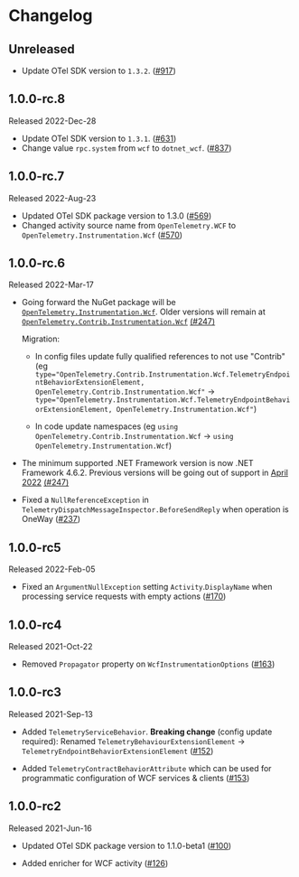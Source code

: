 # Changelog

## Unreleased

* Update OTel SDK version to `1.3.2`.
  ([#917](https://github.com/open-telemetry/opentelemetry-dotnet-contrib/pull/917))

## 1.0.0-rc.8

Released 2022-Dec-28

* Update OTel SDK version to `1.3.1`.
  ([#631](https://github.com/open-telemetry/opentelemetry-dotnet-contrib/pull/631))
* Change value `rpc.system` from `wcf` to `dotnet_wcf`.
  ([#837](https://github.com/open-telemetry/opentelemetry-dotnet-contrib/pull/837))

## 1.0.0-rc.7

Released 2022-Aug-23

* Updated OTel SDK package version to 1.3.0
  ([#569](https://github.com/open-telemetry/opentelemetry-dotnet-contrib/pull/569))
* Changed activity source name from `OpenTelemetry.WCF`
  to `OpenTelemetry.Instrumentation.Wcf`
  ([#570](https://github.com/open-telemetry/opentelemetry-dotnet-contrib/pull/570))

## 1.0.0-rc.6

Released 2022-Mar-17

* Going forward the NuGet package will be
  [`OpenTelemetry.Instrumentation.Wcf`](https://www.nuget.org/packages/OpenTelemetry.Instrumentation.Wcf).
  Older versions will remain at
  [`OpenTelemetry.Contrib.Instrumentation.Wcf`](https://www.nuget.org/packages/OpenTelemetry.Contrib.Instrumentation.Wcf)
  [(#247)](https://github.com/open-telemetry/opentelemetry-dotnet-contrib/pull/247)

  Migration:

  * In config files update fully qualified references to not use "Contrib" (eg
    `type="OpenTelemetry.Contrib.Instrumentation.Wcf.TelemetryEndpointBehaviorExtensionElement,
    OpenTelemetry.Contrib.Instrumentation.Wcf"` ->
    `type="OpenTelemetry.Instrumentation.Wcf.TelemetryEndpointBehaviorExtensionElement,
    OpenTelemetry.Instrumentation.Wcf"`)

  * In code update namespaces (eg `using
    OpenTelemetry.Contrib.Instrumentation.Wcf` -> `using
    OpenTelemetry.Instrumentation.Wcf`)

* The minimum supported .NET Framework version is now .NET Framework 4.6.2.
  Previous versions will be going out of support in [April
  2022](https://docs.microsoft.com/en-us/lifecycle/products/microsoft-net-framework)
  [(#247)](https://github.com/open-telemetry/opentelemetry-dotnet-contrib/pull/247)

* Fixed a `NullReferenceException` in
  `TelemetryDispatchMessageInspector.BeforeSendReply` when operation is OneWay
  ([#237](https://github.com/open-telemetry/opentelemetry-dotnet-contrib/pull/237))

## 1.0.0-rc5

Released 2022-Feb-05

* Fixed an `ArgumentNullException` setting `Activity`.`DisplayName` when
  processing service requests with empty actions
  ([#170](https://github.com/open-telemetry/opentelemetry-dotnet-contrib/pull/170))

## 1.0.0-rc4

Released 2021-Oct-22

* Removed `Propagator` property on `WcfInstrumentationOptions`
  ([#163](https://github.com/open-telemetry/opentelemetry-dotnet-contrib/pull/163))

## 1.0.0-rc3

Released 2021-Sep-13

* Added `TelemetryServiceBehavior`. **Breaking change** (config update
  required): Renamed `TelemetryBehaviourExtensionElement` ->
  `TelemetryEndpointBehaviorExtensionElement`
  ([#152](https://github.com/open-telemetry/opentelemetry-dotnet-contrib/pull/152))

* Added `TelemetryContractBehaviorAttribute` which can be used for programmatic
  configuration of WCF services & clients
  ([#153](https://github.com/open-telemetry/opentelemetry-dotnet-contrib/pull/153))

## 1.0.0-rc2

Released 2021-Jun-16

* Updated OTel SDK package version to 1.1.0-beta1
  ([#100](https://github.com/open-telemetry/opentelemetry-dotnet-contrib/pull/100))

* Added enricher for WCF activity
  ([#126](https://github.com/open-telemetry/opentelemetry-dotnet-contrib/pull/126))
